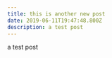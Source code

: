 ```yaml
---
title: this is another new post
date: 2019-06-11T19:47:48.800Z
description: a test post
---
```

a test post
